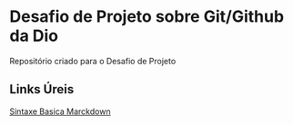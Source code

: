 # Desafio de Projeto sobre Git/Github da Dio
Repositório criado para o Desafio de Projeto

## Links Úreis 
[Sintaxe Basica Marckdown](https://www.marckdowngude.org/basic-syntax/)

